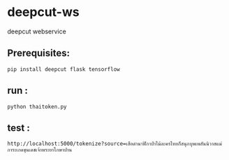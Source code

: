 # deepcut-ws
deepcut webservice

## Prerequisites: 
```
pip install deepcut flask tensorflow
```

## run :
```
python thaitoken.py
```

## test : 
```
http://localhost:5000/tokenize?source=เสือดำนาฬิกาป่าไม้ละครไทยก็สนุกบุพเพสันนิวาสแม่การะเกดขุนเดชเจ้าพระยาโกษาปาน
```
